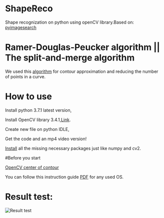 # ShapeReco
Shape recognization on python using openCV library.Based on: [pyimagesearch](https://www.pyimagesearch.com/2016/02/08/opencv-shape-detection/)

# Ramer-Douglas-Peucker algorithm || The split-and-merge algorithm

We used this [algorithm](https://en.wikipedia.org/wiki/Ramer%E2%80%93Douglas%E2%80%93Peucker_algorithm) for contour approximation and reducing the number of points in a curve.

# How to use
Install python 3.7.1 latest version,

Install OpenCV library 3.4.1,[Link](https://pypi.org/project/opencv-python/).

Create new file on python IDLE,

Get the code and an mp4  video version!

[Install](https://docs.opencv.org/2.4/doc/tutorials/introduction/linux_install/linux_install.html) all the missing necessary packages just like numpy and cv2.

#Before you start

[OpenCV center of contour](https://www.pyimagesearch.com/2016/02/01/opencv-center-of-contour/)

You can follow this instruction guide [PDF](https://media.readthedocs.org/pdf/opencv-python-tutroals/latest/opencv-python-tutroals.pdf) for any used OS.

# Result test:

![Result test](http://image.noelshack.com/fichiers/2018/49/1/1543832211-47228852-577046152732557-57614460835069952-n.png)


